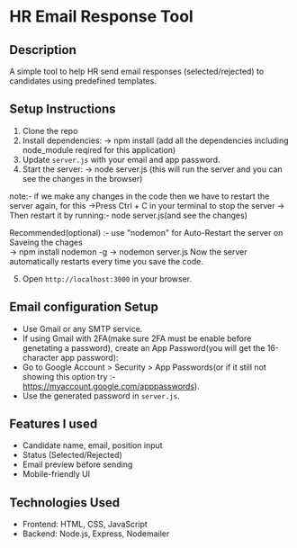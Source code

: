 # HR Email Response Tool

## Description
A simple tool to help HR send email responses (selected/rejected) to candidates using predefined templates.

## Setup Instructions

1. Clone the repo
2. Install dependencies:
   -> npm install (add all the dependencies including node_module reqired for this application)
3. Update `server.js` with your email and app password.
4. Start the server:
  -> node server.js (this will run the server and you can see the changes in the browser)
  
note:- if we make any changes in the code then we have to restart the server again, for this 
      ->Press Ctrl + C in your terminal to stop the server
      -> Then restart it by running:- node server.js(and see the changes)

Recommended(optional) :- use "nodemon" for Auto-Restart the server on Saveing the chages    
  -> npm install nodemon -g
  -> nodemon server.js
Now the server automatically restarts every time you save the code.

5. Open `http://localhost:3000` in your browser.

## Email configuration Setup
- Use Gmail or any SMTP service.
- If using Gmail with 2FA(make sure 2FA must be enable before genetating a password), create an App Password(you will get the 16-character app password):
- Go to Google Account > Security > App Passwords(or if it still not showing this option try :- https://myaccount.google.com/apppasswords).
- Use the generated password in `server.js`.

## Features I used
- Candidate name, email, position input
- Status (Selected/Rejected)
- Email preview before sending
- Mobile-friendly UI

## Technologies Used
- Frontend: HTML, CSS, JavaScript
- Backend: Node.js, Express, Nodemailer

